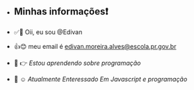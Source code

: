 - ## Minhas informações:exclamation:


-  :white_check_mark:👋 Oii, eu sou @Edivan

- :+1::blush: meu email é edivan.moreira.alves@escola.pr.gov.br

-    👀  :point_right: *Estou aprendendo sobre programação*

- 🌱 :relaxed: *Atualmente Enteressado Em Javascript e programação*

